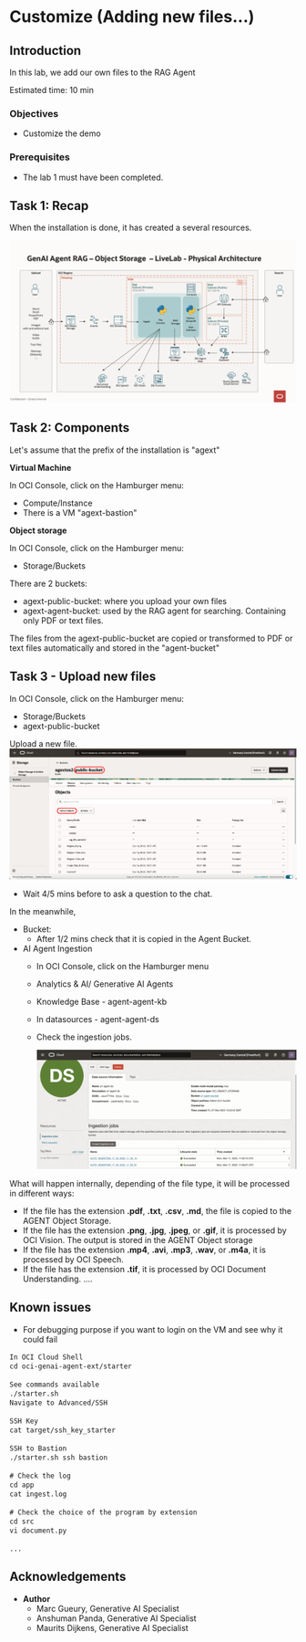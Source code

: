 # Customize (Adding new files...)

## Introduction
In this lab, we add our own files to the RAG Agent

Estimated time: 10 min

### Objectives

- Customize the demo

### Prerequisites
- The lab 1 must have been completed.

## Task 1: Recap

When the installation is done, it has created a several resources.

![Integration](../0-intro/images/physical-architecture.png)

## Task 2: Components

Let's assume that the prefix of the installation is "agext" 

**Virtual Machine**

In OCI Console, click on the Hamburger menu:
- Compute/Instance
- There is a VM "agext-bastion"

**Object storage**

In OCI Console, click on the Hamburger menu:
- Storage/Buckets

There are 2 buckets:
- agext-public-bucket: where you upload your own files
- agext-agent-bucket: used by the RAG agent for searching. Containing only PDF or text files.

The files from the agext-public-bucket are copied or transformed to PDF or text files automatically and stored in the "agent-bucket"

## Task 3 - Upload new files
In OCI Console, click on the Hamburger menu:
- Storage/Buckets
- agext-public-bucket

Upload a new file.
    ![Agent Ingestion](images/bucket-upload.png)    

- Wait 4/5 mins before to ask a question to the chat.

In the meanwhile,
- Bucket:
    - After 1/2 mins check that it is copied in the Agent Bucket.
- AI Agent Ingestion
    - In OCI Console, click on the Hamburger menu
    - Analytics & AI/ Generative AI Agents
    - Knowledge Base - agent-agent-kb
    - In datasources - agent-agent-ds
    - Check the ingestion jobs.
  
      ![Agent Ingestion](images/agent-ingestion.png)    

What will happen internally, depending of the file type, it will be processed in different ways:
- If the file has the extension **.pdf**, **.txt**, **.csv**, **.md**, the file is copied to the AGENT Object Storage.
- If the file has the extension **.png**, **.jpg**, **.jpeg**, or **.gif**, it is processed by OCI Vision. The output is stored in the AGENT Object storage 
- If the file has the extension **.mp4**, **.avi**, **.mp3**, **.wav**, or **.m4a**, it is processed by OCI Speech.
- If the file has the extension **.tif**, it is processed by OCI Document Understanding.
....

## Known issues

- For debugging purpose if you want to login on the VM and see why it could fail

```
In OCI Cloud Shell
cd oci-genai-agent-ext/starter

See commands available
./starter.sh 
Navigate to Advanced/SSH

SSH Key
cat target/ssh_key_starter

SSH to Bastion
./starter.sh ssh bastion

# Check the log
cd app
cat ingest.log

# Check the choice of the program by extension
cd src
vi document.py

...
```

## Acknowledgements

- **Author**
    - Marc Gueury, Generative AI Specialist
    - Anshuman Panda, Generative AI Specialist
    - Maurits Dijkens, Generative AI Specialist

